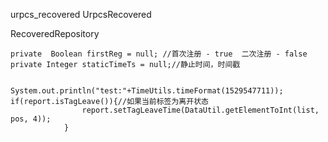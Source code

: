 urpcs_recovered
UrpcsRecovered


RecoveredRepository


	private  Boolean firstReg = null; //首次注册 - true  二次注册 - false
	private Integer staticTimeTs = null;//静止时间，时间戳


    System.out.println("test:"+TimeUtils.timeFormat(1529547711));
    if(report.isTagLeave()){//如果当前标签为离开状态
					report.setTagLeaveTime(DataUtil.getElementToInt(list, pos, 4));
				}